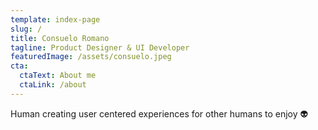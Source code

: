 ```yaml
---
template: index-page
slug: /
title: Consuelo Romano
tagline: Product Designer & UI Developer
featuredImage: /assets/consuelo.jpeg
cta:
  ctaText: About me
  ctaLink: /about
---
```

Human creating user centered experiences for other humans to enjoy 👽
